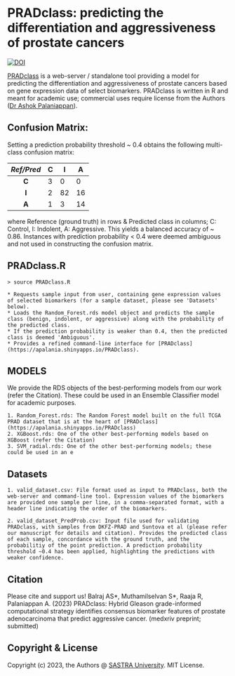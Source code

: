 
# PRADclass: predicting the differentiation and aggressiveness of prostate cancers

[![DOI](https://zenodo.org/badge/DOI/10.5281/zenodo.7844578.svg)](https://doi.org/10.5281/zenodo.7844578)

[PRADclass](https://apalania.shinyapps.io/PRADclass) is a web-server / standalone tool providing a model for predicting the differentiation and aggressiveness of prostate cancers based on gene expression data of select biomarkers. PRADclass is written in R and meant for academic use; commercial uses require license from the Authors ([Dr Ashok Palaniappan](mailto:apalania@scbt.sastra.edu)). 

## Confusion Matrix: 
Setting a prediction probability threshold ~ 0.4 obtains the following multi-class confusion matrix: 

| *Ref/Pred* |C  |I  |A  |
|:---:|---|---|---|
| __C__ |3  |0  |0  |
| __I__ | 2 |82 |16 |
| __A__ | 1 |3  |14 |

where Reference (ground truth) in rows & Predicted class in columns; C: Control, I: Indolent, A: Aggressive.
This yields a balanced accuracy of ~  0.86. Instances with prediction probability < 0.4 were deemed ambiguous and not used in constructing the confusion matrix. 


PRADclass.R
------------

    > source PRADclass.R
    
    * Requests sample input from user, containing gene expression values of selected biomarkers (for a sample dataset, please see 'Datasets' below).
    * Loads the Random_Forest.rds model object and predicts the sample class (benign, indolent, or aggressive) along with the probability of the predicted class. 
    * If the prediction probability is weaker than 0.4, then the predicted class is deemed 'Ambiguous'. 
    * Provides a refined command-line interface for [PRADclass](https://apalania.shinyapps.io/PRADclass).
    
MODELS
-------

We provide the RDS objects of the best-performing models from our work (refer the Citation). These could be used in an Ensemble Classifier model for academic purposes.
	
    1. Random_Forest.rds: The Random Forest model built on the full TCGA PRAD dataset that is at the heart of [PRADclass](https://apalania.shinyapps.io/PRADclass)
    2. XGBoost.rds: One of the other best-performing models based on XGBoost (refer the Citation)
    3. SVM_radial.rds: One of the other best-performing models; these could be used in an e 


Datasets
--------
    
    1. valid_dataset.csv: File format used as input to PRADclass, both the web-server and command-line tool. Expression values of the biomarkers are provided one sample per line, in a comma-separated format, with a header line indicating the order of the biomarkers. 
        
    2. valid_dataset_PredProb.csv: Input file used for validating PRADclass, with samples from DKFZ-PRAD and Suntova et al (please refer our manuscript for details and citation). Provides the predicted class of each sample, concordance with the ground truth, and the probabilitiy of the point prediction. A prediction probability threshold ~0.4 has been applied, highlighting the predictions with weaker confidence.  
        
Citation
----------

Please cite and support us!
Balraj AS*, Muthamilselvan S*, Raaja R, Palaniappan A. (2023) PRADclass: Hybrid Gleason grade-informed computational strategy identifies consensus biomarker features of prostate adenocarcinoma that predict aggressive cancer. (medxriv preprint; submitted)

Copyright & License
-------------------

Copyright (c) 2023, the Authors @ [SASTRA University](www.sastra.edu). MIT License. 


